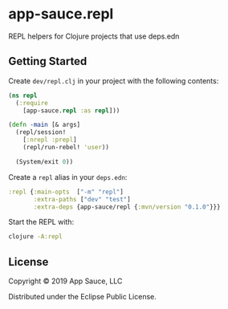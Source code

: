 # app-sauce.repl

REPL helpers for Clojure projects that use deps.edn


## Getting Started

Create `dev/repl.clj` in your project with the following contents:

```clojure
(ns repl
  (:require
    [app-sauce.repl :as repl]))

(defn -main [& args]
  (repl/session!
    [:nrepl :prepl]
    (repl/run-rebel! 'user))

  (System/exit 0))
```

Create a `repl` alias in your `deps.edn`:

```clojure
:repl {:main-opts  ["-m" "repl"]
       :extra-paths ["dev" "test"]
       :extra-deps {app-sauce/repl {:mvn/version "0.1.0"}}}
```

Start the REPL with:

```bash
clojure -A:repl
```


## License

Copyright © 2019 App Sauce, LLC

Distributed under the Eclipse Public License.

